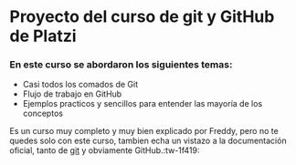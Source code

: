 # Proyecto del curso de git y GitHub de Platzi


### En este curso se abordaron los siguientes temas:
- Casi todos los comados de Git
- Flujo de trabajo en GitHub
- Ejemplos practicos y sencillos para entender las mayoría de los conceptos

Es un curso muy completo y muy bien explicado por Freddy, pero no te quedes solo con este curso, tambien echa un vistazo a la documentación oficial, tanto de [git](http://git-scm.com/doc "git") y obviamente GitHub.:tw-1f419: